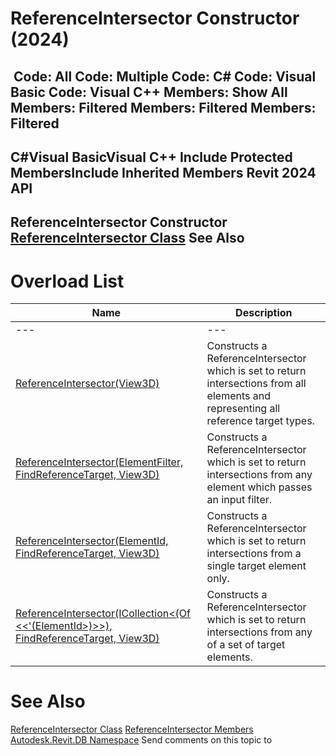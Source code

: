 # ReferenceIntersector Constructor (2024)

﻿
 Code: All Code: Multiple Code: C# Code: Visual Basic Code: Visual C++  Members: Show All Members: Filtered Members: Filtered Members: Filtered   
---  
C#Visual BasicVisual C++
Include Protected MembersInclude Inherited Members
Revit 2024 API  
---  
ReferenceIntersector Constructor   
[ReferenceIntersector Class](36f82b40-1065-2305-e260-18fc618e756f.md "ReferenceIntersector Class") See Also  
---  
# Overload List
| Name | Description |
| --- | --- |
| --- | --- | --- |
| [ReferenceIntersector(View3D)](ba15191c-61f4-bf9e-72d7-d0f4976fd3f3.md "ReferenceIntersector Constructor \(View3D\)") | Constructs a ReferenceIntersector which is set to return intersections from all elements and representing all reference target types. |
| [ReferenceIntersector(ElementFilter, FindReferenceTarget, View3D)](929ca688-af0f-6e6a-d812-44017c8955e7.md "ReferenceIntersector Constructor \(ElementFilter, FindReferenceTarget, View3D\)") | Constructs a ReferenceIntersector which is set to return intersections from any element which passes an input filter. |
| [ReferenceIntersector(ElementId, FindReferenceTarget, View3D)](80392f86-eab8-7485-6e5a-28d4e40f7528.md "ReferenceIntersector Constructor \(ElementId, FindReferenceTarget, View3D\)") | Constructs a ReferenceIntersector which is set to return intersections from a single target element only. |
| [ReferenceIntersector(ICollection<(Of <<'(ElementId>)>>), FindReferenceTarget, View3D)](4b624cc1-fc7f-62dd-3593-22861c991afd.md "ReferenceIntersector Constructor \(ICollection\(ElementId\), FindReferenceTarget, View3D\)") | Constructs a ReferenceIntersector which is set to return intersections from any of a set of target elements. |

# See Also
[ReferenceIntersector Class](36f82b40-1065-2305-e260-18fc618e756f.md "ReferenceIntersector Class")
[ReferenceIntersector Members](c4fb6c89-ca34-7c56-b730-98755d11fedf.md "ReferenceIntersector Members")
[Autodesk.Revit.DB Namespace](87546ba7-461b-c646-cbb1-2cb8f5bff8b2.md "Autodesk.Revit.DB Namespace")
Send comments on this topic to 